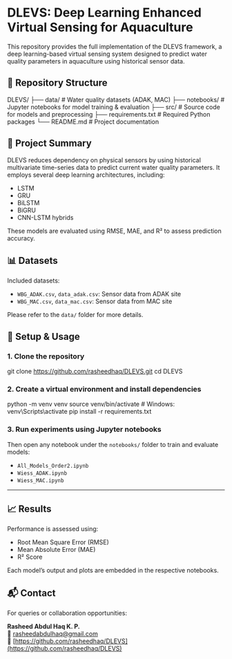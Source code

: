 # DLEVS: Deep Learning Enhanced Virtual Sensing for Aquaculture

This repository provides the full implementation of the DLEVS framework, a deep learning-based virtual sensing system designed to predict water quality parameters in aquaculture using historical sensor data.

## 📁 Repository Structure

DLEVS/
├── data/                   # Water quality datasets (ADAK, MAC)
├── notebooks/              # Jupyter notebooks for model training & evaluation
├── src/                    # Source code for models and preprocessing
├── requirements.txt        # Required Python packages
└── README.md               # Project documentation

## 🧠 Project Summary

DLEVS reduces dependency on physical sensors by using historical multivariate time-series data to predict current water quality parameters. It employs several deep learning architectures, including:

- LSTM
- GRU
- BiLSTM
- BiGRU
- CNN-LSTM hybrids

These models are evaluated using RMSE, MAE, and R² to assess prediction accuracy.

## 📊 Datasets

Included datasets:

- `WBG_ADAK.csv`, `data_adak.csv`: Sensor data from ADAK site
- `WBG_MAC.csv`, `data_mac.csv`: Sensor data from MAC site

Please refer to the `data/` folder for more details.

## 🚀 Setup & Usage

### 1. Clone the repository

git clone https://github.com/rasheedhaq/DLEVS.git
cd DLEVS

### 2. Create a virtual environment and install dependencies

python -m venv venv
source venv/bin/activate          # Windows: venv\Scripts\activate
pip install -r requirements.txt

### 3. Run experiments using Jupyter notebooks

Then open any notebook under the `notebooks/` folder to train and evaluate models:
- `All_Models_Order2.ipynb`
- `Wiess_ADAK.ipynb`
- `Wiess_MAC.ipynb`

---

## 📈 Results

Performance is assessed using:
- Root Mean Square Error (RMSE)
- Mean Absolute Error (MAE)
- R² Score

Each model’s output and plots are embedded in the respective notebooks.

## 📬 Contact

For queries or collaboration opportunities:

**Rasheed Abdul Haq K. P.**  
📧 [rasheedabdulhaq@gmail.com](mailto:rasheedabdulhaq@gmail.com)  
🔗 [https://github.com/rasheedhaq/DLEVS](https://github.com/rasheedhaq/DLEVS)
